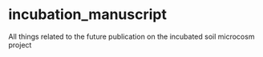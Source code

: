 # incubation_manuscript
All things related to the future publication on the incubated soil microcosm project
